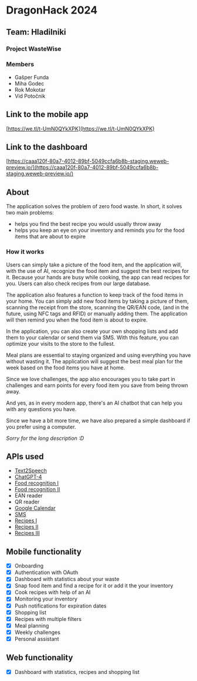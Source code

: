 # DragonHack 2024

## Team: Hladilniki

### Project WasteWise

### Members

- Gašper Funda
- Miha Godec
- Rok Mokotar
- Vid Potočnik

## Link to the mobile app

[https://we.tl/t-UmN0QYkXPK](https://we.tl/t-UmN0QYkXPK)

## Link to the dashboard

[https://caaa120f-80a7-4012-89bf-5049ccfa6b8b-staging.weweb-preview.io/](https://caaa120f-80a7-4012-89bf-5049ccfa6b8b-staging.weweb-preview.io/)

## About

The application solves the problem of zero food waste. In short, it solves two main problems:

- helps you find the best recipe you would usually throw away
- helps you keep an eye on your inventory and reminds you for the food items that are about to expire

### How it works

Users can simply take a picture of the food item, and the application will, with the use of AI, recognize the food item and suggest the best recipes for it. Because your hands are busy while cooking, the app can read recipes for you. Users can also check recipes from our large database.

The application also features a function to keep track of the food items in your home. You can simply add new food items by taking a picture of them, scanning the receipt from the store, scanning the QR/EAN code, (and in the future, using NFC tags and RFID) or manually adding them. The application will then remind you when the food item is about to expire.

In the application, you can also create your own shopping lists and add them to your calendar or send them via SMS. With this feature, you can optimize your visits to the store to the fullest.

Meal plans are essential to staying organized and using everything you have without wasting it. The application will suggest the best meal plan for the week based on the food items you have at home.

Since we love challenges, the app also encourages you to take part in challenges and earn points for every food item you save from being thrown away.

And yes, as in every modern app, there's an AI chatbot that can help you with any questions you have.

Since we have a bit more time, we have also prepared a simple dashboard if you prefer using a computer.

_Sorry for the long description :D_

## APIs used

- [Text2Speech](https://platform.openai.com/docs/guides/text-to-speech)
- [ChatGPT-4](https://platform.openai.com/docs/api-reference/introduction)
- [Food recognition I](https://huggingface.co/nateraw/food)
- [Food recognition II](https://huggingface.co/Kaludi/food-category-classification-v2.0)
- EAN reader
- QR reader
- [Google Calendar](https://developers.google.com/calendar/api/guides/overview)
- [SMS](https://developer.android.com/reference/android/telephony/SmsManager)
- [Recipes I](https://api-ninjas.com/api/recipe)
- [Recipes II](https://www.themealdb.com/api.php)
- [Recipes III](https://spoonacular.com/food-api/docs)

## Mobile functionality

- [x] Onboarding
- [x] Authentication with OAuth
- [x] Dashboard with statistics about your waste
- [x] Snap food item and find a recipe for it or add it the your inventory
- [x] Cook recipes with help of an AI
- [x] Monitoring your inventory
- [x] Push notifications for expiration dates
- [x] Shopping list
- [x] Recipes with multiple filters
- [x] Meal planning
- [x] Weekly challenges
- [x] Personal assistant

## Web functionality

- [x] Dashboard with statistics, recipes and shopping list

